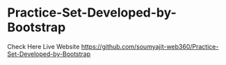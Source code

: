 # Practice-Set-Developed-by-Bootstrap
Check Here Live Website
https://github.com/soumyajit-web360/Practice-Set-Developed-by-Bootstrap
